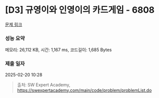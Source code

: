 # [D3] 규영이와 인영이의 카드게임 - 6808 

[문제 링크](https://swexpertacademy.com/main/code/problem/problemDetail.do?contestProbId=AWgv9va6HnkDFAW0) 

### 성능 요약

메모리: 26,112 KB, 시간: 1,167 ms, 코드길이: 1,685 Bytes

### 제출 일자

2025-02-20 10:28



> 출처: SW Expert Academy, https://swexpertacademy.com/main/code/problem/problemList.do